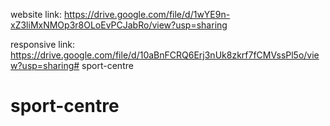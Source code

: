 website link:
https://drive.google.com/file/d/1wYE9n-xZ3liMxNMOp3r8OLoEvPCJabRo/view?usp=sharing

responsive link:
https://drive.google.com/file/d/10aBnFCRQ6Erj3nUk8zkrf7fCMVssPl5o/view?usp=sharing# sport-centre
# sport-centre
